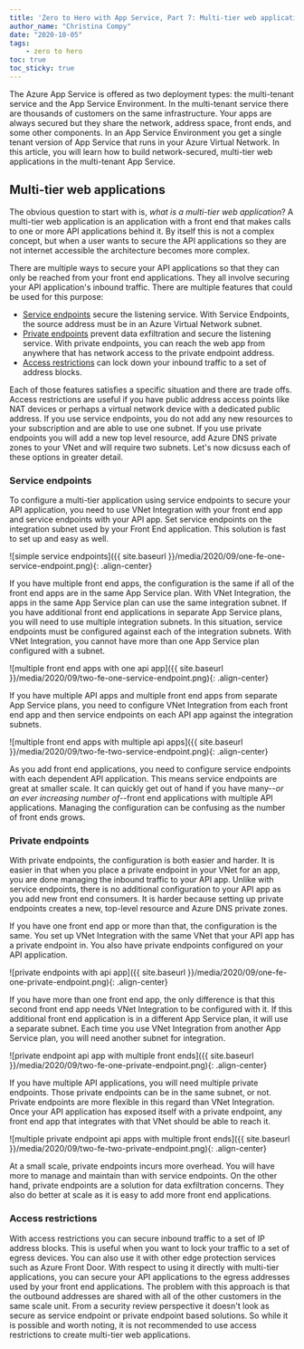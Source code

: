 ```yaml
---
title: 'Zero to Hero with App Service, Part 7: Multi-tier web applications'
author_name: "Christina Compy"
date: "2020-10-05"
tags: 
    - zero to hero
toc: true
toc_sticky: true
---
```


The Azure App Service is offered as two deployment types: the multi-tenant service and the App Service Environment. In the multi-tenant service there are thousands of customers on the same infrastructure. Your apps are always secured but they share the network, address space, front ends, and some other components.  In an App Service Environment you get a single tenant version of App Service that runs in your Azure Virtual Network. In this article, you will learn how to build network-secured, multi-tier web applications in the multi-tenant App Service.  

## Multi-tier web applications

The obvious question to start with is, *what is a multi-tier web application*?  A multi-tier web application is an application with a front end that makes calls to one or more API applications behind it. By itself this is not a complex concept, but when a user wants to secure the API applications so they are not internet accessible the architecture becomes more complex. 

There are multiple ways to secure your API applications so that they can only be reached from your front end applications. They all involve securing your API application's inbound traffic. There are multiple features that could be used for this purpose:

- [Service endpoints](https://docs.microsoft.com/azure/app-service/app-service-ip-restrictions#service-endpoints) secure the listening service. With Service Endpoints, the source address must be in an Azure Virtual Network subnet.
- [Private endpoints](https://docs.microsoft.com/azure/app-service/networking/private-endpoint) prevent data exfiltration and secure the listening service. With private endpoints, you can reach the web app from anywhere that has network access to the private endpoint address.
- [Access restrictions](https://docs.microsoft.com/azure/app-service/app-service-ip-restrictions#service-endpoints) can lock down your inbound traffic to a set of address blocks.

Each of those features satisfies a specific situation and there are trade offs.  Access restrictions are useful if you have public address access points like NAT devices or perhaps a virtual network device with a dedicated public address.  If you use service endpoints, you do not add any new resources to your subscription and are able to use one subnet.  If you use private endpoints you will add a new top level resource, add Azure DNS private zones to your VNet and will require two subnets. Let's now dicsuss each of these options in greater detail. 

### Service endpoints

To configure a multi-tier application using service endpoints to secure your API application, you need to use VNet Integration with your front end app and service endpoints with your API app. Set service endpoints on the integration subnet used by your Front End application. This solution is fast to set up and easy as well.   

![simple service endpoints]({{ site.baseurl }}/media/2020/09/one-fe-one-service-endpoint.png){: .align-center}

If you have multiple front end apps, the configuration is the same if all of the front end apps are in the same App Service plan.  With VNet Integration, the apps in the same App Service plan can use the same integration subnet.   If you have additional front end applications in separate App Service plans, you will need to use multiple integration subnets. In this situation, service endpoints must be configured against each of the integration subnets. With VNet Integration, you cannot have more than one App Service plan configured with a subnet. 

![multiple front end apps with one api app]({{ site.baseurl }}/media/2020/09/two-fe-one-service-endpoint.png){: .align-center}

If you have multiple API apps and multiple front end apps from separate App Service plans, you need to configure VNet Integration from each front end app and then service endpoints on each API app against the integration subnets. 

![multiple front end apps with multiple api apps]({{ site.baseurl }}/media/2020/09/two-fe-two-service-endpoint.png){: .align-center}

As you add front end applications, you need to configure service endpoints with each dependent API application. This means service endpoints are great at smaller scale. It can quickly get out of hand if you have many--*or an ever increasing number of*--front end applications with multiple API applications. Managing the configuration can be confusing as the number of front ends grows.

### Private endpoints

With private endpoints, the configuration is both easier and harder. It is easier in that when you place a private endpoint in your VNet for an app, you are done managing the inbound traffic to your API app. Unlike with service endpoints, there is no additional configuration to your API app as you add new front end consumers.  It is harder because setting up private endpoints creates a new, top-level resource and Azure DNS private zones. 

If you have one front end app or more than that, the configuration is the same.  You set up VNet Integration with the same VNet that your API app has a private endpoint in. You also have private endpoints configured on your API application.

![private endpoints with api app]({{ site.baseurl }}/media/2020/09/one-fe-one-private-endpoint.png){: .align-center}

If you have more than one front end app, the only difference is that this second front end app needs VNet Integration to be  configured with it. If this additional front end application is in a different App Service plan, it will use a separate subnet.  Each time you use VNet Integration from another App Service plan, you will need another subnet for integration.

![private endpoint api app with multiple front ends]({{ site.baseurl }}/media/2020/09/two-fe-one-private-endpoint.png){: .align-center}

If you have multiple API applications, you will need multiple private endpoints. Those private endpoints can be in the same subnet, or not.  Private endpoints are more flexible in this regard than VNet Integration. Once your API application has exposed itself with a private endpoint, any front end app that integrates with that VNet should be able to reach it. 

![multiple private endpoint api apps with multiple front ends]({{ site.baseurl }}/media/2020/09/two-fe-two-private-endpoint.png){: .align-center}

At a small scale, private endpoints incurs more overhead. You will have more to manage and maintain than with service endpoints. On the other hand, private endpoints are a solution for data exfiltration concerns. They also do better at scale as it is easy to add more front end applications.  

### Access restrictions

With access restrictions you can secure inbound traffic to a set of IP address blocks.  This is useful when you want to lock your traffic to a set of egress devices.  You can also use it with other edge protection services such as Azure Front Door. With respect to using it directly with multi-tier applications, you can secure your API applications to the egress addresses used by your front end applications. The problem with this approach is that the outbound addresses are shared with all of the other customers in the same scale unit. From a security review perspective it doesn't look as secure as service endpoint or private endpoint based solutions.  So while it is possible and worth noting, it is not recommended to use access restrictions to create multi-tier web applications. 
